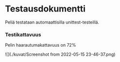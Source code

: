 # Testausdokumentti

Peliä testataan automaattisilla unittest-testeillä.

### Testikattavuus
Pelin haarautumakattavuus on 72%

![](./kuvat/Screenshot from 2022-05-15 23-46-37.png)
